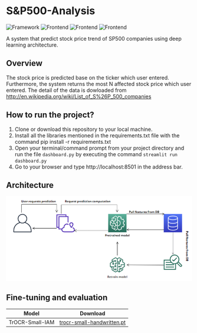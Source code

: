 # S&P500-Analysis
![Framework](https://img.shields.io/badge/PyTorch-EE4C2C?style=for-the-badge&logo=pytorch&logoColor=white)
![Frontend](	https://img.shields.io/badge/MySQL-005C84?style=for-the-badge&logo=mysql&logoColor=white)
![Frontend](https://img.shields.io/badge/fastapi-109989?style=for-the-badge&logo=FASTAPI&logoColor=white)
![Frontend](https://img.shields.io/badge/Streamlit-FF4B4B?style=for-the-badge&logo=Streamlit&logoColor=white)

A system that predict stock price trend of SP500 companies using deep learning architecture.

## Overview
The stock price is predicted base on the ticker which user entered. Furthermore, the system returns the most N affected stock price which user entered. The detail of the data is dowloaded from http://en.wikipedia.org/wiki/List_of_S%26P_500_companies

## How to run the project?
1) Clone or download this repository to your local machine.
2) Install all the libraries mentioned in the requirements.txt file with the command pip install -r requirements.txt
3) Open your terminal/command prompt from your project directory and run the file `dashboard.py` by executing the command `streamlit run dashboard.py`
4) Go to your browser and type http://localhost:8501 in the address bar.

## Architecture
![image](https://github.com/HungVoCs47/SP500-Analysis/blob/main/image/Screenshot%202023-02-03%20154744.png)



## Fine-tuning and evaluation
|   Model  | Download |
| -------- | -------- |
| TrOCR-Small-IAM    | [trocr-small-handwritten.pt](https://layoutlm.blob.core.windows.net/trocr/model_zoo/fairseq/trocr-small-handwritten.pt) |
